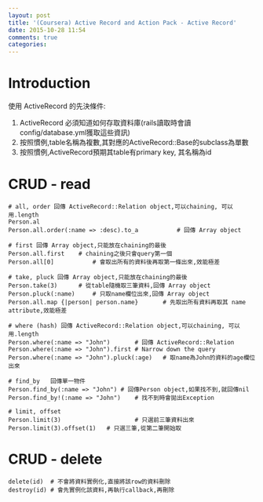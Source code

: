 ```yaml
---
layout: post
title: '(Coursera) Active Record and Action Pack - Active Record'
date: 2015-10-28 11:54
comments: true
categories: 
---
```

# Introduction

使用 ActiveRecord 的先決條件:
1. ActiveRecord 必須知道如何存取資料庫(rails讀取時會讀config/database.yml獲取這些資訊)
2. 按照慣例,table名稱為複數,其對應的ActiveRecord::Base的subclass為單數
3. 按照慣例,ActiveRecord預期其table有primary key, 其名稱為id

# CRUD - read
```
# all, order 回傳 ActiveRecord::Relation object,可以chaining, 可以用.length
Person.al
Person.all.order(:name => :desc).to_a			# 回傳 Array object

# first 回傳 Array object,只能放在chaining的最後
Person.all.first	# chaining之後只會query第一個
Person.all[0]			# 會取出所有的資料後再取第一條出來,效能極差

# take, pluck 回傳 Array object,只能放在chaining的最後
Person.take(3)		# 從table隨機取三筆資料,回傳 Array object
Person.pluck(:name)		# 只取name欄位出來,回傳 Array object
Person.all.map {|person| person.name}		# 先取出所有資料再取其 name attribute,效能極差

# where (hash) 回傳 ActiveRecord::Relation object,可以chaining, 可以用.length
Person.where(:name => "John")		# 回傳 ActiveRecord::Relation
Person.where(:name => "John").first	# Narrow down the query
Person.where(:name => "John").pluck(:age)	# 取name為John的資料的age欄位出來

# find_by	回傳單一物件
Person.find_by(:name => "John")	# 回傳Person object,如果找不到,就回傳nil
Person.find_by!(:name => "John")	# 找不到時會拋出Exception

# limit, offset
Person.limit(3)						# 只選前三筆資料出來
Person.limit(3).offset(1)	# 只選三筆,從第二筆開始取
```

# CRUD - delete
```
delete(id)	# 不會將資料實例化,直接將該row的資料刪除
destroy(id)	# 會先實例化該資料,再執行callback,再刪除
```

